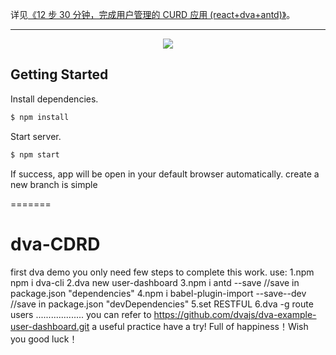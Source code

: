 
详见[《12 步 30 分钟，完成用户管理的 CURD 应用 (react+dva+antd)》](https://github.com/sorrycc/blog/issues/18)。

---

<p align="center">
  <img src="https://zos.alipayobjects.com/rmsportal/bmkNCEoluwGaeGjYjInf.png" />
</p>

## Getting Started
Install dependencies.

```bash
$ npm install
```

Start server.

```bash
$ npm start
```


If success, app will be open in your default browser automatically.
create a new branch is simple


=======
# dva-CDRD
first dva demo
you only need few steps to complete this work.
use:
1.npm npm i dva-cli 
2.dva new user-dashboard 
3.npm i antd --save  //save in package.json  "dependencies"
4.npm i babel-plugin-import  --save--dev  //save in package.json   "devDependencies"
5.set RESTFUL 
6.dva -g route users
...................
you can refer to https://github.com/dvajs/dva-example-user-dashboard.git
a useful practice have a try! 
Full of happiness！Wish you good luck！

